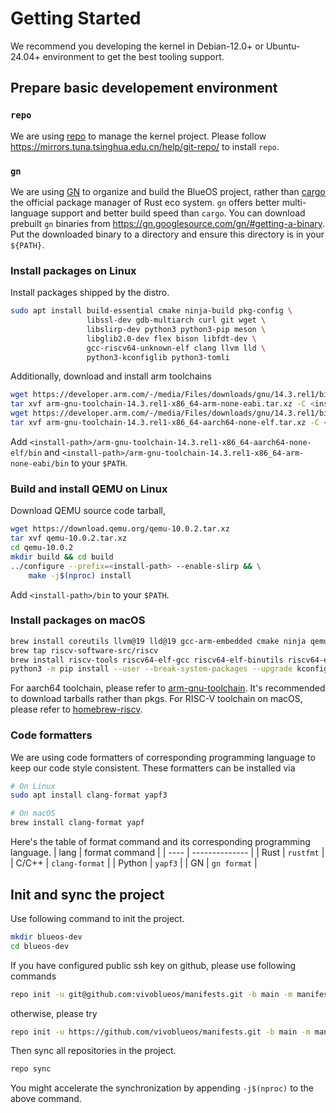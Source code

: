 # Getting Started

We recommend you developing the kernel in Debian-12.0+ or Ubuntu-24.04+ environment to get the best tooling support.

## Prepare basic developement environment
### `repo`
We are using [repo](https://source.android.com/docs/setup/reference/repo) to manage the kernel project.
Please follow https://mirrors.tuna.tsinghua.edu.cn/help/git-repo/ to install `repo`.

### `gn`
We are using [GN](https://gn.googlesource.com/gn/) to organize and build the BlueOS project, rather than
[cargo](https://doc.rust-lang.org/cargo/) the official package manager of Rust eco system. `gn` offers better
multi-language support and better build speed than `cargo`.
You can download prebuilt `gn` binaries from https://gn.googlesource.com/gn/#getting-a-binary. Put the downloaded binary
to a directory and ensure this directory is in your `${PATH}`.

### Install packages on Linux
Install packages shipped by the distro.
```bash
sudo apt install build-essential cmake ninja-build pkg-config \
                 libssl-dev gdb-multiarch curl git wget \
                 libslirp-dev python3 python3-pip meson \
                 libglib2.0-dev flex bison libfdt-dev \
                 gcc-riscv64-unknown-elf clang llvm lld \
                 python3-kconfiglib python3-tomli
```
Additionally, download and install arm toolchains
```bash
wget https://developer.arm.com/-/media/Files/downloads/gnu/14.3.rel1/binrel/arm-gnu-toolchain-14.3.rel1-x86_64-arm-none-eabi.tar.xz
tar xvf arm-gnu-toolchain-14.3.rel1-x86_64-arm-none-eabi.tar.xz -C <install-path>
wget https://developer.arm.com/-/media/Files/downloads/gnu/14.3.rel1/binrel/arm-gnu-toolchain-14.3.rel1-x86_64-aarch64-none-elf.tar.xz
tar xvf arm-gnu-toolchain-14.3.rel1-x86_64-aarch64-none-elf.tar.xz -C <install-path>
```
Add `<install-path>/arm-gnu-toolchain-14.3.rel1-x86_64-aarch64-none-elf/bin` and `<install-path>/arm-gnu-toolchain-14.3.rel1-x86_64-arm-none-eabi/bin` to your `$PATH`.

### Build and install QEMU on Linux
Download QEMU source code tarball,
```bash
wget https://download.qemu.org/qemu-10.0.2.tar.xz
tar xvf qemu-10.0.2.tar.xz
cd qemu-10.0.2
mkdir build && cd build
../configure --prefix=<install-path> --enable-slirp && \
    make -j$(nproc) install
```
Add `<install-path>/bin` to your `$PATH`.

### Install packages on macOS
```bash
brew install coreutils llvm@19 lld@19 gcc-arm-embedded cmake ninja qemu
brew tap riscv-software-src/riscv
brew install riscv-tools riscv64-elf-gcc riscv64-elf-binutils riscv64-elf-gdb
python3 -m pip install --user --break-system-packages --upgrade kconfiglib
```
For aarch64 toolchain, please refer to [arm-gnu-toolchain](https://developer.arm.com/downloads/-/arm-gnu-toolchain-downloads). It's
recommended to download tarballs rather than pkgs.
For RISC-V toolchain on macOS, please refer to [homebrew-riscv](https://github.com/riscv-software-src/homebrew-riscv?tab=readme-ov-file).

### Code formatters
We are using code formatters of corresponding programming language to keep our code style consistent. These formatters can be installed via
```bash
# On Linux
sudo apt install clang-format yapf3
```
```bash
# On macOS
brew install clang-format yapf
```
Here's the table of format command and its corresponding programming language.
| lang   | format command |
| ----   | -------------- |
| Rust   | `rustfmt`      |
| C/C++  | `clang-format` |
| Python | `yapf3`        |
| GN     | `gn format`    |

## Init and sync the project
Use following command to init the project.
```bash
mkdir blueos-dev
cd blueos-dev
```
If you have configured public ssh key on github, please use following commands
```bash
repo init -u git@github.com:vivoblueos/manifests.git -b main -m manifest.xml
```
otherwise, please try
```bash
repo init -u https://github.com/vivoblueos/manifests.git -b main -m manifest.xml
```
Then sync all repositories in the project.
```bash
repo sync
```
You might accelerate the synchronization by appending `-j$(nproc)` to the above command.
